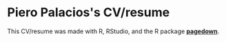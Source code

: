 # Piero Palacios's CV/resume

This CV/resume was made with R, RStudio, and the R package [**pagedown**](https://github.com/rstudio/pagedown).






